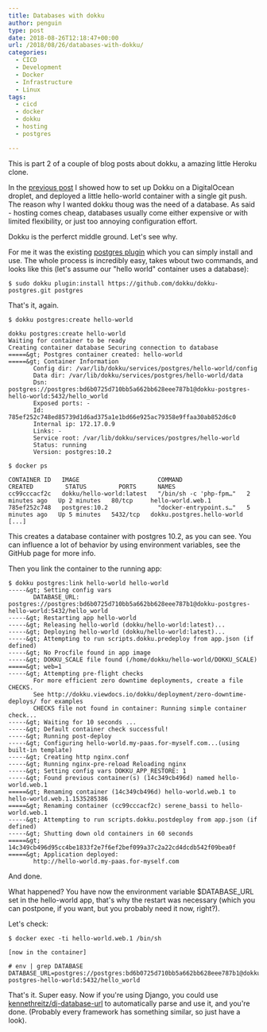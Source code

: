 ```yaml
---
title: Databases with dokku
author: penguin
type: post
date: 2018-08-26T12:18:47+00:00
url: /2018/08/26/databases-with-dokku/
categories:
  - CICD
  - Development
  - Docker
  - Infrastructure
  - Linux
tags:
  - cicd
  - docker
  - dokku
  - hosting
  - postgres

---
```

This is part 2 of a couple of blog posts about dokku, a amazing little Heroku clone.

In the [previous post][1] I showed how to set up Dokku on a DigitalOcean droplet, and deployed a little hello-world container with a single git push. The reason why I wanted dokku thoug was the need of a database. As said - hosting comes cheap, databases usually come either expensive or with limited flexibility, or just too annoying configuration effort.

Dokku is the perferct middle ground. Let's see why.

For me it was the existing [postgres plugin][2] which you can simply install and use. The whole process is incredibly easy, takes wbout two commands, and looks like this (let's assume our "hello world" container uses a database):

```
$ sudo dokku plugin:install https://github.com/dokku/dokku-postgres.git postgres
```

That's it, again.

```
$ dokku postgres:create hello-world

dokku postgres:create hello-world
Waiting for container to be ready
Creating container database Securing connection to database
=====&gt; Postgres container created: hello-world
=====&gt; Container Information
       Config dir: /var/lib/dokku/services/postgres/hello-world/config
       Data dir: /var/lib/dokku/services/postgres/hello-world/data
       Dsn: postgres://postgres:bd6b0725d710bb5a662bb628eee787b1@dokku-postgres-hello-world:5432/hello_world
       Exposed ports: -
       Id: 785ef252c748ed85739d1d6ad375a1e1bd66e925ac79358e9ffaa30ab852d6c0 
       Internal ip: 172.17.0.9
       Links: -
       Service root: /var/lib/dokku/services/postgres/hello-world
       Status: running
       Version: postgres:10.2

$ docker ps

CONTAINER ID   IMAGE                      COMMAND                  CREATED         STATUS         PORTS      NAMES
cc99cccacf2c   dokku/hello-world:latest   "/bin/sh -c 'php-fpm…"   2 minutes ago   Up 2 minutes   80/tcp     hello-world.web.1
785ef252c748   postgres:10.2              "docker-entrypoint.s…"   5 minutes ago   Up 5 minutes   5432/tcp   dokku.postgres.hello-world
[...]
```

This creates a database container with postgres 10.2, as you can see. You can influence a lot of behavior by using environment variables, see the GitHub page for more info.

Then you link the container to the running app:

```
$ dokku postgres:link hello-world hello-world
-----&gt; Setting config vars
       DATABASE_URL: postgres://postgres:bd6b0725d710bb5a662bb628eee787b1@dokku-postgres-hello-world:5432/hello_world
-----&gt; Restarting app hello-world
-----&gt; Releasing hello-world (dokku/hello-world:latest)...
-----&gt; Deploying hello-world (dokku/hello-world:latest)...
-----&gt; Attempting to run scripts.dokku.predeploy from app.json (if defined)
-----&gt; No Procfile found in app image
-----&gt; DOKKU_SCALE file found (/home/dokku/hello-world/DOKKU_SCALE)
=====&gt; web=1
-----&gt; Attempting pre-flight checks 
       For more efficient zero downtime deployments, create a file CHECKS. 
       See http://dokku.viewdocs.io/dokku/deployment/zero-downtime-deploys/ for examples 
       CHECKS file not found in container: Running simple container check...
-----&gt; Waiting for 10 seconds ...
-----&gt; Default container check successful!
-----&gt; Running post-deploy
-----&gt; Configuring hello-world.my-paas.for-myself.com...(using built-in template)
-----&gt; Creating http nginx.conf
-----&gt; Running nginx-pre-reload Reloading nginx
-----&gt; Setting config vars DOKKU_APP_RESTORE: 1
-----&gt; Found previous container(s) (14c349cb496d) named hello-world.web.1
=====&gt; Renaming container (14c349cb496d) hello-world.web.1 to hello-world.web.1.1535285386
=====&gt; Renaming container (cc99cccacf2c) serene_bassi to hello-world.web.1
-----&gt; Attempting to run scripts.dokku.postdeploy from app.json (if defined)
-----&gt; Shutting down old containers in 60 seconds
=====&gt; 14c349cb496d95cc4be1833f2e7f6ef2bef099a37c2a22cd4dcdb542f09bea0f
=====&gt; Application deployed:
       http://hello-world.my-paas.for-myself.com
```

And done.

What happened? You have now the environment variable <span class="lang:default decode:true crayon-inline">$DATABASE_URL</span> set in the hello-world app, that's why the restart was necessary (which you can postpone, if you want, but you probably need it now, right?).

Let's check:

```
$ docker exec -ti hello-world.web.1 /bin/sh 

[now in the container]

# env | grep DATABASE 
DATABASE_URL=postgres://postgres:bd6b0725d710bb5a662bb628eee787b1@dokku-postgres-hello-world:5432/hello_world 
```

That's it. Super easy. Now if you're using Django, you could use [kennethreitz/dj-database-url][3] to automatically parse and use it, and you're done. (Probably every framework has something similar, so just have a look).

 [1]: https://flypenguin.de/2018/08/25/build-your-own-paas-with-dokku/
 [2]: https://github.com/dokku/dokku-postgres
 [3]: https://github.com/kennethreitz/dj-database-url
